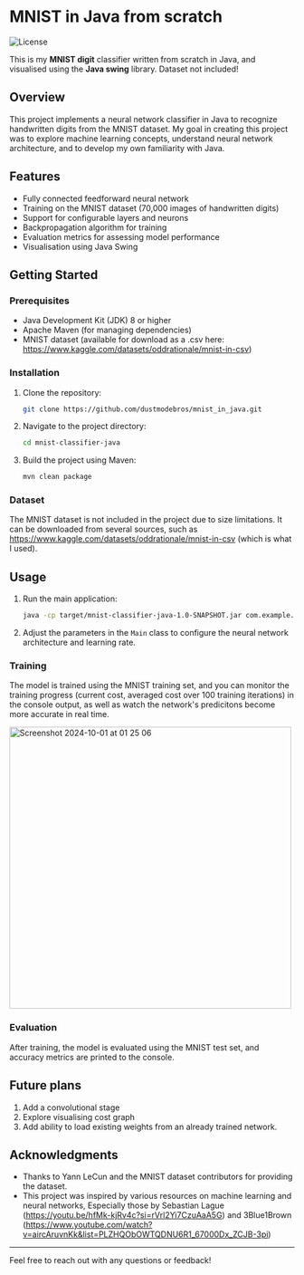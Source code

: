 # MNIST in Java from scratch
![License](https://img.shields.io/badge/license-MIT-brightgreen)

This is my **MNIST digit** classifier written from scratch in Java, and visualised using the **Java swing** library. Dataset not included!

## Overview

This project implements a neural network classifier in Java to recognize handwritten digits from the MNIST dataset. My goal in creating this project was to explore machine learning concepts, understand neural network architecture, and to develop my own familiarity with Java.

## Features

- Fully connected feedforward neural network
- Training on the MNIST dataset (70,000 images of handwritten digits)
- Support for configurable layers and neurons
- Backpropagation algorithm for training
- Evaluation metrics for assessing model performance
- Visualisation using Java Swing

## Getting Started

### Prerequisites

- Java Development Kit (JDK) 8 or higher
- Apache Maven (for managing dependencies)
- MNIST dataset (available for download as a .csv here: https://www.kaggle.com/datasets/oddrationale/mnist-in-csv)

### Installation

1. Clone the repository:

   ```bash
   git clone https://github.com/dustmodebros/mnist_in_java.git
   ```

2. Navigate to the project directory:

   ```bash
   cd mnist-classifier-java
   ```

3. Build the project using Maven:

   ```bash
   mvn clean package
   ```

### Dataset

The MNIST dataset is not included in the project due to size limitations. It can be downloaded from several sources, such as https://www.kaggle.com/datasets/oddrationale/mnist-in-csv (which is what I used).

## Usage

1. Run the main application:

   ```bash
   java -cp target/mnist-classifier-java-1.0-SNAPSHOT.jar com.example.Main
   ```

2. Adjust the parameters in the `Main` class to configure the neural network architecture and learning rate.

### Training

The model is trained using the MNIST training set, and you can monitor the training progress (current cost, averaged cost over 100 training iterations) in the console output, as well as watch the network's predicitons become more accurate in real time.

<img width="498" alt="Screenshot 2024-10-01 at 01 25 06" src="https://github.com/user-attachments/assets/3d40db39-aa8b-45e5-bb08-acae40a29cde">

### Evaluation

After training, the model is evaluated using the MNIST test set, and accuracy metrics are printed to the console.

## Future plans
1. Add a convolutional stage
2. Explore visualising cost graph
3. Add ability to load existing weights from an already trained network.
   
## Acknowledgments

- Thanks to Yann LeCun and the MNIST dataset contributors for providing the dataset.
- This project was inspired by various resources on machine learning and neural networks, Especially those by Sebastian Lague (https://youtu.be/hfMk-kjRv4c?si=rVrl2Yi7CzuAaA5G) and 3Blue1Brown (https://www.youtube.com/watch?v=aircAruvnKk&list=PLZHQObOWTQDNU6R1_67000Dx_ZCJB-3pi)

---

Feel free to reach out with any questions or feedback!
